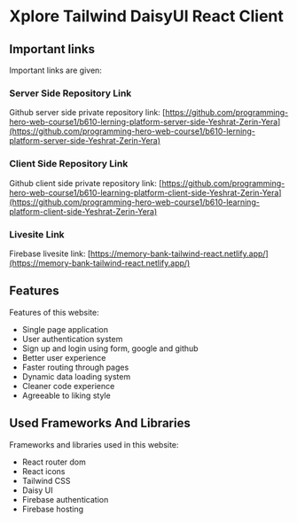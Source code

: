 # Xplore Tailwind DaisyUI React Client

## Important links

Important links are given:

### Server Side Repository Link

Github server side private repository link: [https://github.com/programming-hero-web-course1/b610-lerning-platform-server-side-Yeshrat-Zerin-Yera](https://github.com/programming-hero-web-course1/b610-lerning-platform-server-side-Yeshrat-Zerin-Yera)

### Client Side Repository Link

Github client side private repository link: [https://github.com/programming-hero-web-course1/b610-learning-platform-client-side-Yeshrat-Zerin-Yera](https://github.com/programming-hero-web-course1/b610-learning-platform-client-side-Yeshrat-Zerin-Yera)

### Livesite Link

Firebase livesite link: [https://memory-bank-tailwind-react.netlify.app/](https://memory-bank-tailwind-react.netlify.app/)


## Features

Features of this website:

* Single page application
* User authentication system
* Sign up and login using form, google and github
* Better user experience
* Faster routing through pages
* Dynamic data loading system
* Cleaner code experience
* Agreeable to liking style

## Used Frameworks And Libraries

Frameworks and libraries used in this website:

* React router dom
* React icons
* Tailwind CSS
* Daisy UI
* Firebase authentication
* Firebase hosting
